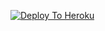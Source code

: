 
[![Deploy To Heroku](https://www.herokucdn.com/deploy/button.svg)](https://heroku.com/deploy/https://github.com/eVEXERA/sessionhackbot)
